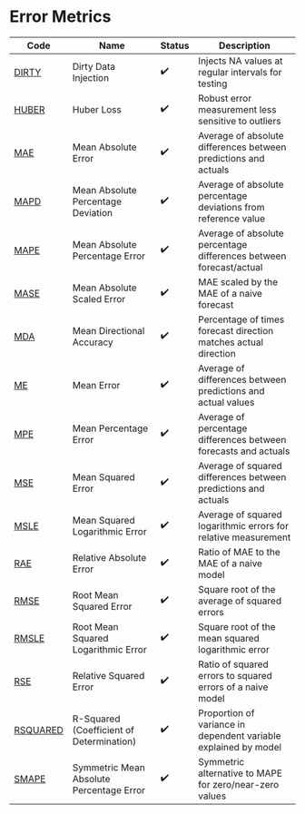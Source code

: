 # Error Metrics

| Code      | Name                                     | Status | Description                                                        |
|-----------|------------------------------------------|--------|------------------------------------------------------------------|
| [DIRTY](/indicators/errors/dirty.md)     | Dirty Data Injection                     | ✔️     | Injects NA values at regular intervals for testing                |
| [HUBER](/indicators/errors/huber.md)     | Huber Loss                               | ✔️     | Robust error measurement less sensitive to outliers                |
| [MAE](/indicators/errors/mae.md)       | Mean Absolute Error                      | ✔️     | Average of absolute differences between predictions and actuals    |
| [MAPD](/indicators/errors/mapd.md)      | Mean Absolute Percentage Deviation       | ✔️     | Average of absolute percentage deviations from reference value    |
| [MAPE](/indicators/errors/mape.md)      | Mean Absolute Percentage Error           | ✔️     | Average of absolute percentage differences between forecast/actual |
| [MASE](/indicators/errors/mase.md)      | Mean Absolute Scaled Error               | ✔️     | MAE scaled by the MAE of a naive forecast                         |
| [MDA](/indicators/errors/mda.md)       | Mean Directional Accuracy                | ✔️     | Percentage of times forecast direction matches actual direction    |
| [ME](/indicators/errors/me.md)        | Mean Error                               | ✔️     | Average of differences between predictions and actual values       |
| [MPE](/indicators/errors/mpe.md)       | Mean Percentage Error                    | ✔️     | Average of percentage differences between forecasts and actuals   |
| [MSE](/indicators/errors/mse.md)       | Mean Squared Error                       | ✔️     | Average of squared differences between predictions and actuals     |
| [MSLE](/indicators/errors/msle.md)      | Mean Squared Logarithmic Error           | ✔️     | Average of squared logarithmic errors for relative measurement    |
| [RAE](/indicators/errors/rae.md)       | Relative Absolute Error                  | ✔️     | Ratio of MAE to the MAE of a naive model                         |
| [RMSE](/indicators/errors/rmse.md)      | Root Mean Squared Error                  | ✔️     | Square root of the average of squared errors                      |
| [RMSLE](/indicators/errors/rmsle.md)     | Root Mean Squared Logarithmic Error      | ✔️     | Square root of the mean squared logarithmic error                |
| [RSE](/indicators/errors/rse.md)       | Relative Squared Error                   | ✔️     | Ratio of squared errors to squared errors of a naive model        |
| [RSQUARED](/indicators/errors/rsquared.md)  | R-Squared (Coefficient of Determination) | ✔️     | Proportion of variance in dependent variable explained by model   |
| [SMAPE](/indicators/errors/smape.md)     | Symmetric Mean Absolute Percentage Error | ✔️     | Symmetric alternative to MAPE for zero/near-zero values          |
